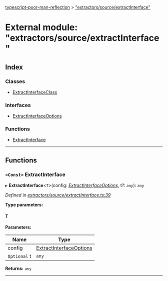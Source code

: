 [typescript-poor-man-reflection](../README.md) > ["extractors/source/extractInterface"](../modules/_extractors_source_extractinterface_.md)

# External module: "extractors/source/extractInterface"

## Index

### Classes

* [ExtractInterfaceClass](../classes/_extractors_source_extractinterface_.extractinterfaceclass.md)

### Interfaces

* [ExtractInterfaceOptions](../interfaces/_extractors_source_extractinterface_.extractinterfaceoptions.md)

### Functions

* [ExtractInterface](_extractors_source_extractinterface_.md#extractinterface)

---

## Functions

<a id="extractinterface"></a>

### `<Const>` ExtractInterface

▸ **ExtractInterface**<`T`>(config: *[ExtractInterfaceOptions](../interfaces/_extractors_source_extractinterface_.extractinterfaceoptions.md)*, t?: *`any`*): `any`

*Defined in [extractors/source/extractInterface.ts:39](https://github.com/cancerberoSgx/typescript-poor-man-reflection/blob/f1306fa/src/extractors/source/extractInterface.ts#L39)*

**Type parameters:**

#### T 
**Parameters:**

| Name | Type |
| ------ | ------ |
| config | [ExtractInterfaceOptions](../interfaces/_extractors_source_extractinterface_.extractinterfaceoptions.md) |
| `Optional` t | `any` |

**Returns:** `any`

___

